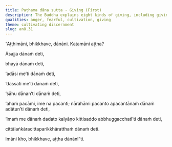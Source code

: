 ```yaml
---
title: Paṭhama dāna sutta - Giving (First)
description: The Buddha explains eight kinds of giving, including giving out of fear, giving to maintain a good reputation, and giving to purify the mind.
qualities: anger, fearful, cultivation, giving
theme: cultivating discernment
slug: an8.31
---
```


“Aṭṭhimāni, bhikkhave, dānāni. Katamāni aṭṭha?

Āsajja dānaṁ deti,

bhayā dānaṁ deti,

‘adāsi me’ti dānaṁ deti,

‘dassati me’ti dānaṁ deti,

‘sāhu dānan’ti dānaṁ deti,

‘ahaṁ pacāmi, ime na pacanti; nārahāmi pacanto apacantānaṁ dānaṁ adātun’ti dānaṁ deti,

‘imaṁ me dānaṁ dadato kalyāṇo kittisaddo abbhuggacchatī’ti dānaṁ deti,

cittālaṅkāracittaparikkhāratthaṁ dānaṁ deti.

Imāni kho, bhikkhave, aṭṭha dānānī”ti.
